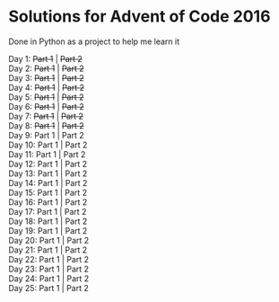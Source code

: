 # Solutions for Advent of Code 2016

Done in Python as a project to help me learn it

Day 1: ~~Part 1~~ | ~~Part 2~~  
Day 2: ~~Part 1~~ | ~~Part 2~~  
Day 3: ~~Part 1~~ | ~~Part 2~~  
Day 4: ~~Part 1~~ | ~~Part 2~~  
Day 5: ~~Part 1~~ | ~~Part 2~~  
Day 6: ~~Part 1~~ | ~~Part 2~~  
Day 7: ~~Part 1~~ | ~~Part 2~~  
Day 8: ~~Part 1~~ | ~~Part 2~~  
Day 9: Part 1 | Part 2  
Day 10: Part 1 | Part 2  
Day 11: Part 1 | Part 2  
Day 12: Part 1 | Part 2  
Day 13: Part 1 | Part 2  
Day 14: Part 1 | Part 2  
Day 15: Part 1 | Part 2  
Day 16: Part 1 | Part 2  
Day 17: Part 1 | Part 2  
Day 18: Part 1 | Part 2  
Day 19: Part 1 | Part 2  
Day 20: Part 1 | Part 2  
Day 21: Part 1 | Part 2  
Day 22: Part 1 | Part 2  
Day 23: Part 1 | Part 2  
Day 24: Part 1 | Part 2  
Day 25: Part 1 | Part 2  